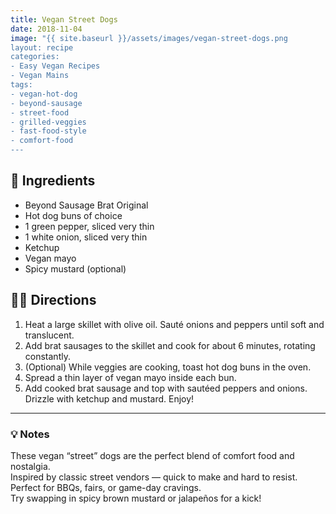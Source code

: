```yaml
---
title: Vegan Street Dogs
date: 2018-11-04
image: "{{ site.baseurl }}/assets/images/vegan-street-dogs.png
layout: recipe
categories:
- Easy Vegan Recipes
- Vegan Mains
tags:
- vegan-hot-dog
- beyond-sausage
- street-food
- grilled-veggies
- fast-food-style
- comfort-food
---
```


## 🧾 Ingredients

- Beyond Sausage Brat Original
- Hot dog buns of choice
- 1 green pepper, sliced very thin
- 1 white onion, sliced very thin
- Ketchup
- Vegan mayo
- Spicy mustard (optional)

## 👩‍🍳 Directions

1. Heat a large skillet with olive oil. Sauté onions and peppers until soft and translucent.
2. Add brat sausages to the skillet and cook for about 6 minutes, rotating constantly.
3. (Optional) While veggies are cooking, toast hot dog buns in the oven.
4. Spread a thin layer of vegan mayo inside each bun.
5. Add cooked brat sausage and top with sautéed peppers and onions. Drizzle with ketchup and mustard. Enjoy!


---

### 💡 Notes

These vegan “street” dogs are the perfect blend of comfort food and nostalgia.  
Inspired by classic street vendors — quick to make and hard to resist.  
Perfect for BBQs, fairs, or game-day cravings.  
Try swapping in spicy brown mustard or jalapeños for a kick!
